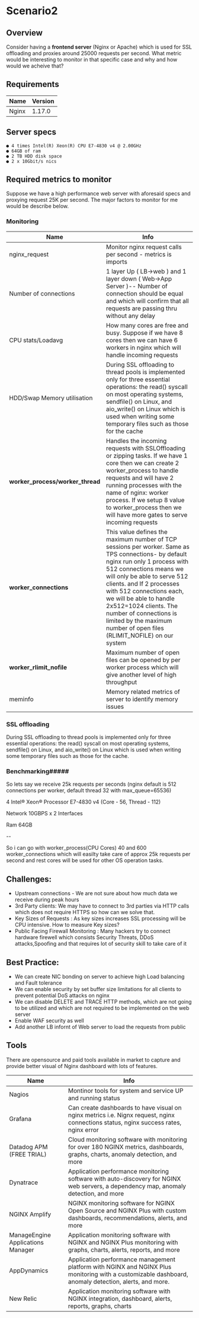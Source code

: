 # Scenario2

## Overview 

Consider having a <b>frontend server</b> (Nginx or Apache) which is used for SSL offloading and proxies around 25000 requests per second. What metric would be interesting to monitor in that specific case and why and how would we acheive that?

<!--- BEGIN_TF_DOCS --->

## Requirements

| Name | Version |
|------|---------|
| Nginx | 1.17.0 |

## Server specs

```
● 4 times Intel(R) Xeon(R) CPU E7-4830 v4 @ 2.00GHz
● 64GB of ram
● 2 TB HDD disk space
● 2 x 10Gbit/s nics
```

## Required metrics to monitor

Suppose we have a high performance web server with aforesaid specs and proxying request 25K per second. The major factors to monitor for me would be describe below.

### Monitoring 
| Name | Info |
|------|---------|
| nginx_request | Monitor nginx request calls per second - metrics is imports |
| Number of connections | 1 layer Up ( LB->web ) and 1 layer down ( Web->App Server )-- Number of connection should be equal and which will confirm that all requests are passing thru without any delay |  
| CPU stats/Loadavg | How many cores are free and busy. Suppose if we have 8 cores then we can have 6 workers in nginx which will handle incoming requests |
| HDD/Swap Memory utilisation | During SSL offloading  to thread pools is implemented only for three essential operations: the read() syscall on most operating systems, sendfile() on Linux, and aio_write() on Linux which is used when writing some temporary files such as those for the cache |
| <b>worker_process/worker_thread</b> | Handles the incoming requests with SSLOffloading or zipping tasks. If we have 1 core then we can create 2 worker_process to handle requests and will have 2 running processes with the name of nginx: worker process. If we setup 8 value to worker_process then we will have more gates to serve incoming requests |
| <b>worker_connections </b> | This value defines the maximum number of TCP sessions per worker. Same as TPS connections- by default nginx run only 1 process with 512 connections means we will only be able to serve 512 clients. and If 2 processes with 512 connections each, we will be able to handle 2x512=1024 clients. The number of connections is limited by the maximum number of open files (RLIMIT_NOFILE) on our system |
| <b>worker_rlimit_nofile</b>  | Maximum number of open files can be opened by per worker process which will give another level of high throughput |
| meminfo | Memory related metrics of server to identify memory issues |

		
### SSL offloading
During SSL offloading to thread pools is implemented only for three essential operations: the read() syscall on most operating systems, sendfile() on Linux, and aio_write() on Linux which is used when writing some temporary files such as those for the cache.

### Benchmarking#####

So lets say we receive 25k requests per seconds 
(nginx default is 512 connections per worker, default thread 32 with max_queue=65536)

4 Intel® Xeon® Processor E7-4830 v4  (Core - 56, Thread - 112)

Network 
10GBPS x 2 Interfaces

Ram 64GB


-- 

So i can go with worker_process(CPU Cores) 40 and 600 worker_connections which will easilty take care of approx 25k requests per second and rest cores will be used for other OS operation tasks.

## Challenges:
- Upstream connections - We are not sure about how much data we receive during peak hours
- 3rd Party clients: We may have to connect to 3rd parties via HTTP calls which does not require HTTPS so how can we solve that.
- Key Sizes of Requests : As key sizes increases SSL processing will be CPU intensive. How to measure Key sizes?
- Public Facing Firewall Monitoring : Many hackers try to connect hardware firewell which consists Security Threats, DDoS attacks,Spoofing and that requires lot of security skill to take care of it


## Best Practice:
- We can create NIC bonding on server to achieve high Load balancing and Fault tolerance
- We can enable security by set buffer size limitations for all clients to prevent potential DoS attacks on nginx
- We can disable DELETE and TRACE HTTP methods, which are not going to be utilized and which are not required to be implemented on the web server
- Enable WAF security as well
- Add another LB infornt of Web server to load the requests from public

## Tools
There are opensource and paid tools available in market to capture and provide better visual of Nginx dashboard with lots of features.

| Name | Info |
|------|---------|
| Nagios | Montinor tools for system and service UP and running status |
| Grafana | Can create dashboards to have visual on nginx metrics i.e. Nignx request, nginx connections status, nginx success rates, nginx error |
| Datadog APM (FREE TRIAL) | Cloud monitoring software with monitoring for over 180 NGINX metrics, dashboards, graphs, charts, anomaly detection, and more |
| Dynatrace | Application performance monitoring software with auto-discovery for NGINX web servers, a dependency map, anomaly detection, and more |
| NGINX Amplify | NGINX monitoring software for NGINX Open Source and NGINX Plus with custom dashboards, recommendations, alerts, and more |
| ManageEngine Applications Manager  | Application monitoring software with NGINX and NGINX Plus monitoring with graphs, charts, alerts, reports, and more |
| AppDynamics | Application performance management platform with NGINX and NGINX Plus monitoring with a customizable dashboard, anomaly detection, alerts, and more. |
| New Relic | Application monitoring software with NGINX integration, dashboard, alerts, reports, graphs, charts
